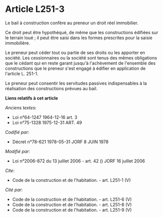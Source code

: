 # Article L251-3

Le bail à construction confère au preneur un droit réel immobilier. 

Ce droit peut être hypothéqué, de même que les constructions édifiées sur le terrain loué ; il peut être saisi dans les
formes prescrites pour la saisie immobilière. 

Le preneur peut céder tout ou partie de ses droits ou les apporter en société. Les cessionnaires ou la société sont tenus des
mêmes obligations que le cédant qui en reste garant jusqu'à l'achèvement de l'ensemble des constructions que le preneur s'est
engagé à édifier en application de l'article L. 251-1. 

Le preneur peut consentir les servitudes passives indispensables à la réalisation des constructions prévues au bail.

**Liens relatifs à cet article**

_Anciens textes_:

  - Loi n°64-1247 1964-12-16 art. 3
  - Loi n°75-1328 1975-12-31 ART. 49

_Codifié par_:

  - Décret n°78-621 1978-05-31 JORF 8 JUIN 1978

_Modifié par_:

  - Loi n°2006-872 du 13 juillet 2006 - art. 42 () JORF 16 juillet 2006

_Cite_:

  - Code de la construction et de l'habitation. - art. L251-1 (V)

_Cité par_:

  - Code de la construction et de l'habitation. - art. L251-6 (V)
  - Code de la construction et de l'habitation. - art. L251-8 (V)
  - Code de la construction et de l'habitation. - art. L251-9 (V)

